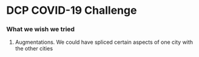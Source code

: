 # DCP COVID-19 Challenge

### What we wish we tried
1. Augmentations. We could have spliced certain aspects of one city with the other cities